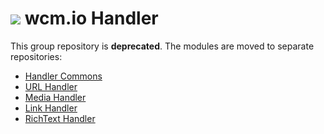 <img src="https://wcm.io/images/favicon-16@2x.png"/> wcm.io Handler
======

This group repository is **deprecated**. The modules are moved to separate repositories:

* [Handler Commons](https://github.com/wcm-io/io.wcm.handler.commons)
* [URL Handler](https://github.com/wcm-io/io.wcm.handler.url)
* [Media Handler](https://github.com/wcm-io/io.wcm.handler.media)
* [Link Handler](https://github.com/wcm-io/io.wcm.handler.link)
* [RichText Handler](https://github.com/wcm-io/io.wcm.handler.richtext)
